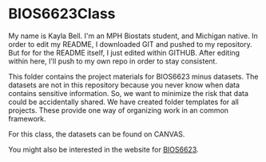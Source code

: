 # BIOS6623Class

My name is Kayla Bell. I'm an MPH Biostats student, and Michigan native.  In order to edit my README, I downloaded GIT and pushed to my repository.  But for for the README itself, I just edited within GITHUB.  After editing within here, I'll push to my own repo in order to stay consistent.

This folder contains the project materials for BIOS6623 minus datasets.  The datasets are not in this repository because you never know when data contains sensitive information. So, we want to minimize the risk that data could be accidentally shared. We have created folder templates for all projects. These provide one way of organizing work in an common framework.

For this class, the datasets can be found on CANVAS.

You might also be interested in the website for [BIOS6623](https://bios6623-ucd.github.oi).

